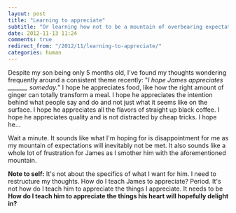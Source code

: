 ```yaml
---
layout: post
title: "Learning to appreciate"
subtitle: "Or learning how not to be a mountain of overbearing expectations"
date: 2012-11-13 11:24
comments: true
redirect_from: "/2012/11/learning-to-appreciate/"
categories: human
---
```

Despite my son being only 5 months old, I've found my thoughts wondering frequently around a consistent theme recently: "*I hope James appreciates _______ someday.*" I hope he appreciates food, like how the right amount of ginger can totally transform a meal. I hope he appreciates the intention behind what people say and do and not just what it seems like on the surface. I hope he appreciates all the flavors of straight up black coffee. I hope he appreciates quality and is not distracted by cheap tricks. I hope he…

Wait a minute. It sounds like what I'm hoping for is disappointment for me as my mountain of expectations will inevitably not be met. It also sounds like a whole lot of frustration for James as I smother him with the aforementioned mountain.

**Note to self:** It's not about the specifics of what I want for him. I need to restructure my thoughts. How do I teach James to appreciate? Period. It's not how do I teach him to appreciate the things I appreciate. It needs to be **How do I teach him to appreciate the things his heart will hopefully delight in?**
